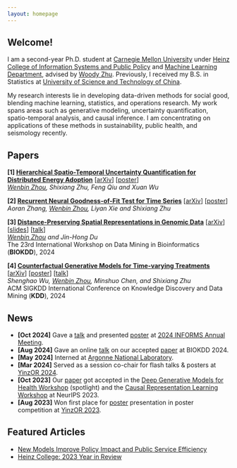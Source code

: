 ```yaml
---
layout: homepage
---
```


## Welcome!

I am a second-year Ph.D. student at [Carnegie Mellon University](https://www.cmu.edu/) under [Heinz College of Information Systems and Public Policy](https://www.heinz.cmu.edu/) and [Machine Learning Department](https://www.ml.cmu.edu/),
advised by [Woody Zhu](https://sites.google.com/view/woodyzhu).
Previously, I received my B.S. in Statistics at [University of Science and Technology of China](https://en.ustc.edu.cn/). 

My research interests lie in developing data-driven methods for social good,
blending machine learning, statistics, and operations research.
My work spans areas such as generative modeling, uncertainty quantification, spatio-temporal analysis, and causal inference.
I am concentrating on applications of these methods in sustainability, public health, and seismology recently.

## Papers

<b>[1] [Hierarchical Spatio-Temporal Uncertainty Quantification for Distributed Energy Adoption]()</b> [[arXiv](https://arxiv.org/abs/2411.12193)] [[poster](../assets/files/stcp-poster.pdf)]<br/>
*<u>Wenbin Zhou</u>, Shixiang Zhu, Feng Qiu and Xuan Wu* <br/>

<b>[2] [Recurrent Neural Goodness-of-Fit Test for Time Series](https://arxiv.org/abs/2410.13986)</b> [[arXiv](https://arxiv.org/abs/2410.13986)] [[poster](../assets/files/renal-poster.pdf)]<br/>
*Aoran Zhang, <u>Wenbin Zhou</u>, Liyan Xie and Shixiang Zhu* <br/>

<b>[3] [Distance-Preserving Spatial Representations in Genomic Data](https://arxiv.org/abs/2408.00911)</b> [[arXiv](https://arxiv.org/abs/2408.00911)] [[slides](../assets/files/biokdd2024-slides.pdf)] [[talk](https://youtu.be/zaxljiLN5Sc)]<br/>
*<u>Wenbin Zhou</u> and Jin-Hong Du* <br/>
The 23rd International Workshop on Data Mining in Bioinformatics (**BIOKDD**), 2024

<b>[4] [Counterfactual Generative Models for Time-varying Treatments](https://dl.acm.org/doi/10.1145/3637528.3671950)</b> 
[[arXiv](https://arxiv.org/abs/2305.15742)] [[poster](../assets/files/kdd2024-poster.pdf)] [[talk]()]<br/>
*Shenghao Wu, <u>Wenbin Zhou</u>, Minshuo Chen, and Shixiang Zhu* <br/>
ACM SIGKDD International Conference on Knowledge Discovery and Data Mining (**KDD**), 2024

## News
- **[Oct 2024]** Gave a [talk](https://submissions.mirasmart.com/InformsAnnual2024/Itinerary/PresentationDetail.aspx?evdid=2036) and presented [poster](../assets/files/stcp-poster.pdf) at [2024 INFORMS Annual Meeting](https://meetings.informs.org/wordpress/seattle2024/).
- **[Aug 2024]** Gave an online [talk](https://youtu.be/zaxljiLN5Sc) on our accepted [paper](https://arxiv.org/abs/2408.00911) at BIOKDD 2024.
- **[May 2024]** Interned at [Argonne National Laboratory](https://www.anl.gov/).
- **[Mar 2024]** Served as a session co-chair for flash talks & posters at [YinzOR 2024](https://yinzor.cmuinforms.org/).
- **[Oct 2023]** Our [paper](https://arxiv.org/abs/2305.15742) got accepted in the [Deep Generative Models for Health Workshop](https://neurips.cc/virtual/2023/workshop/66495) (spotlight) and the [Causal Representation Learning Workshop](https://crl-workshop.github.io/) at NeurIPS 2023.
- **[Aug 2023]** Won first place for [poster](../assets/files/counterfactualposter.pdf) presentation in poster competition at [YinzOR 2023](https://yinzor.cmuinforms.org/2023/).

## Featured Articles
- [New Models Improve Policy Impact and Public Service Efficiency](https://www.heinz.cmu.edu/media/2023/October/new-models-improve-policy-impact-and-public-service-efficiency)
- [Heinz College: 2023 Year in Review](https://www.heinz.cmu.edu/about/year-in-review/2023-year-in-review)
